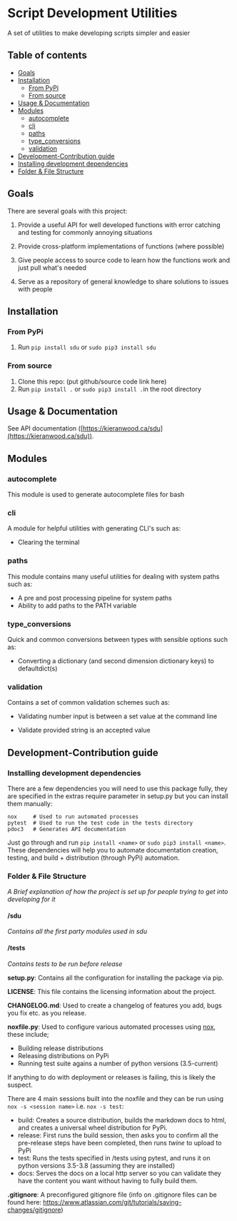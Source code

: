 # Script Development Utilities

A set of utilities to make developing scripts simpler and easier

## Table of contents
- [Goals](#goals)
- [Installation](#installation)
    - [From PyPi](#from-pypi)
    - [From source](#from-source)
- [Usage & Documentation](#usage--documentation)
- [Modules](#modules)
  - [autocomplete](#autocomplete)
  - [cli](#cli)
  - [paths](#paths)
  - [type_conversions](#type_conversions)
  - [validation](#validation)
- [Development-Contribution guide](#development-contribution-guide)
- [Installing development dependencies](#installing-development-dependencies)
- [Folder & File Structure](#folder--file-structure)

## Goals

There are several goals with this project:

1. Provide a useful API for well developed functions with error catching and testing for commonly annoying situations

2. Provide cross-platform implementations of functions (where possible)

3. Give people access to source code to learn how the functions work and just pull what's needed

4. Serve as a repository of general knowledge to share solutions to issues with people

## Installation

### From PyPi

1. Run ```pip install sdu``` or ```sudo pip3 install sdu```

### From source

1. Clone this repo: (put github/source code link here)
2. Run ```pip install .``` or ```sudo pip3 install .```in the root directory



## Usage & Documentation

See API documentation ([https://kieranwood.ca/sdu](https://kieranwood.ca/sdu)).

## Modules

### autocomplete

This module is used to generate autocomplete files for bash


### cli

A module for helpful utilities with generating CLI's such as:


- Clearing the terminal

### paths
This module contains many useful utilities for dealing with system paths such as:
- A pre and post processing pipeline for system paths
- Ability to add paths to the PATH variable

### type_conversions

Quick and common conversions between types with sensible options such as:

- Converting a dictionary (and second dimension dictionary keys) to defaultdict(s)

### validation

Contains a set of common validation schemes such as:

- Validating number input is between a set value at the command line

- Validate provided string is an accepted value

## Development-Contribution guide

### Installing development dependencies

There are a few dependencies you will need to use this package fully, they are specified in the extras require parameter in setup.py but you can install them manually:

```
nox   	# Used to run automated processes
pytest 	# Used to run the test code in the tests directory
pdoc3	# Generates API documentation
```

Just go through and run ```pip install <name>``` or ```sudo pip3 install <name>```. These dependencies will help you to automate documentation creation, testing, and build + distribution (through PyPi) automation.



### Folder & File Structure

*A Brief explanation of how the project is set up for people trying to get into developing for it*

#### /sdu

*Contains all the first party modules used in sdu*

#### /tests

*Contains tests to be run before release* 

**setup.py**: Contains all the configuration for installing the package via pip.

**LICENSE**: This file contains the licensing information about the project.

**CHANGELOG.md**: Used to create a changelog of features you add, bugs you fix etc. as you release.

**noxfile.py**: Used to configure various automated processes using [nox](https://nox.readthedocs.io/en/stable/), these include;

- Building release distributions
- Releasing distributions on PyPi
- Running test suite agains a number of python versions (3.5-current)

If anything to do with deployment or releases is failing, this is likely the suspect.

There are 4 main sessions built into the noxfile and they can be run using ```nox -s <session name>``` i.e. ```nox -s test```:

- build: Creates a source distribution, builds the markdown docs to html, and creates a universal wheel distribution for PyPi.
- release: First runs the build session, then asks you to confirm all the pre-release steps have been completed, then runs *twine* to upload to PyPi
- test: Runs the tests specified in /tests using pytest, and runs it on python versions 3.5-3.8 (assuming they are installed)
- docs: Serves the docs on a local http server so you can validate they have the content you want without having to fully build them.

**.gitignore**: A preconfigured gitignore file (info on .gitignore files can be found here: https://www.atlassian.com/git/tutorials/saving-changes/gitignore)


